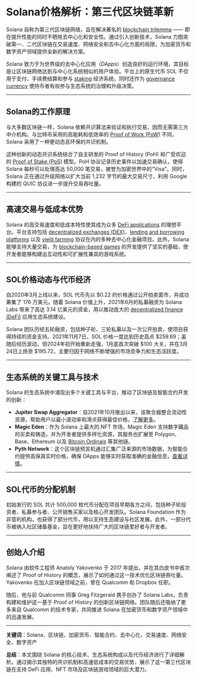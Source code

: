 # Solana价格解析：第三代区块链革新

Solana 自称为第三代区块链网络，旨在解决著名的 [blockchain trilemma](https://bit.ly/OKXe) —— 即在提升性能的同时不牺牲去中心化和安全性。通过引入创新技术，Solana 力图突破第一、二代区块链在交易速度、网络安全和去中心化方面的局限，为加密货币和数字资产领域提供全新的解决方案。

Solana 致力于为世界级的去中心化应用（*DApps*）创造良好的运行环境，其目标是让区块链网络达到与中心化系统相似的用户体验。平台上的原生代币 SOL 不仅用于支付、手续费结算和参与 [staking](https://bit.ly/OKXe) 经济系统，同时还作为 [governance currency](https://bit.ly/OKXe) 使持币者有权参与生态系统的治理和升级决策。

---

## Solana的工作原理

与大多数区块链一样，Solana 依赖共识算法来验证和执行交易，因而无需第三方中介机构。与比特币采用的高能耗和低效率的 [Proof of Work (PoW)](https://bit.ly/OKXe) 不同，Solana 采用了一种更动态且环保的共识机制。

这种创新的动态共识系统结合了自主研发的 Proof of History (PoH) 和广受欢迎的 [Proof of Stake (PoS)](https://bit.ly/OKXe) 模型。PoH 协议记录历史事件以加速交易确认，使得 Solana 每秒可以处理高达 50,000 笔交易，被誉为加密世界中的“Visa”。同时，Solana 正在通过升级网络以扩大当前 1,232 字节的最大交易尺寸，利用 Google 构建的 QUIC 协议进一步提升交易吞吐量。

---

## 高速交易与低成本优势

Solana 的高交易速度和低成本特性使其成为众多 [DeFi applications](https://bit.ly/OKXe) 的理想平台。平台支持包括 [decentralized exchanges (DEX)](https://bit.ly/OKXe)、[lending and borrowing platforms](https://bit.ly/OKXe) 以及 [yield farming](https://bit.ly/OKXe) 协议在内的多种去中心化金融项目。此外，Solana 能够支持大量交易，为 [blockchain-based games](https://bit.ly/OKXe) 的开发提供了坚实的基础，使开发者能够构建出互动性和可扩展性兼具的游戏系统。

---

## SOL价格动态与代币经济

自2020年3月上线以来，SOL 代币先以 $0.22 的价格通过公开拍卖面市，并成功筹集了 176 万美元。随着 Solana 价值上升，2021年6月的私募融资为 Solana Labs 带来了高达 3.14 亿美元的资金，用以推动庞大的 [decentralized finance (DeFi)](https://bit.ly/OKXe) 应用生态系统建设。

Solana 团队历经五轮融资，包括种子轮、三轮私募以及一次公开拍卖，使项目获得持续的资金支持。2021年11月7日，SOL 价格一度达到历史高点 $259.69；虽随后经历波动，但2024年初开始重新走强，1月底首次突破 $100 大关，并在3月24日上扬至 $195.72，主要归因于网络不断增强的市场竞争力和生态活跃度。

---

## 生态系统的关键工具与技术

Solana 的生态系统中涌现出多个关键工具与平台，推动了区块链及智能合约开发的创新：

- **Jupiter Swap Aggregator**：自2021年10月推出以来，该聚合器整合流动性资源，帮助用户以最小波动率和滑点获得最佳价格，[了解更多](https://bit.ly/OKXe)。
- **Magic Eden**：作为 Solana 上最大的 NFT 市场，Magic Eden 支持数字藏品的买卖和铸造，并为开发者提供多样化资源，其服务也扩展至 Polygon、Base、Ethereum 以及 [Bitcoin Ordinals](https://bit.ly/OKXe) 等其他链。
- **Pyth Network**：这个区块链预言机通过汇集广泛来源的市场数据，为智能合约提供高保真实时价格，确保 DApps 能够实时获取准确的金融信息，[查看详情](https://bit.ly/OKXe)。

---

## SOL代币的分配机制

初始发行的 SOL 共计 500,000 枚代币分配在项目早期各方之间，包括种子轮投资者、私募参与者、公开销售买家以及核心开发团队。Solana Foundation 作为非营利机构，也获得了部分代币，用以支持生态建设与社区发展。此外，一部分代币被纳入社区储备基金，旨在更好地扶持广大的区块链爱好者与开发者。

---

## 创始人介绍

Solana 由软件工程师 Anatoly Yakovenko 于 2017 年提出，并在其白皮书中首次阐述了 Proof of History 的概念，展示了如何通过这一技术优化区块链吞吐量。Yakovenko 在加入区块链领域之前，曾在 Qualcomm 和 Dropbox 任职。

随后，他与前 Qualcomm 同事 Greg Fitzgerald 携手创办了 Solana Labs，负责构建和维护这一基于 Proof of History 的创新区块链网络。团队随后还吸纳了更多来自 Qualcomm 的技术专家，共同推进 Solana 在加密货币和数字资产领域中的迅速发展。

---

**关键词**：Solana、区块链、加密货币、智能合约、去中心化、交易速度、网络安全、数字资产

**总结**：本文围绕 Solana 的核心技术、生态系统构成以及代币经济进行了详细解析。通过揭示其独特的共识机制和高速低成本的交易优势，展示了这一第三代区块链在支持 DeFi 应用、NFT 市场及区块链游戏领域的巨大潜力。
